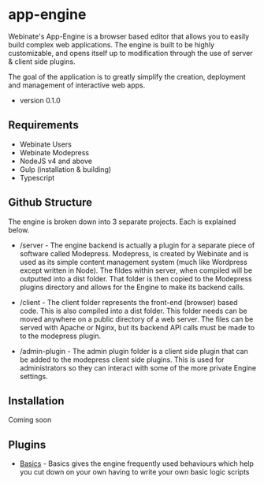 # app-engine
Webinate's App-Engine is a browser based editor that allows you to easily build complex
web applications. The engine is built to be highly customizable, and opens itself up to modification
through the use of server & client side plugins.

The goal of the application is to greatly simplify the creation, deployment and management of
interactive web apps.

* version 0.1.0

## Requirements

* Webinate Users
* Webinate Modepress
* NodeJS v4 and above
* Gulp (installation & building)
* Typescript

## Github Structure

The engine is broken down into 3 separate projects. Each is explained below.

* /server - The engine backend is actually a plugin for a separate piece of software called Modepress.
Modepress, is created by Webinate and is used as its simple content management system (much like Wordpress except written in Node).
The fildes within server, when compiled will be outputted into a dist folder. That folder is then copied to
the Modepress plugins directory and allows for the Engine to make its backend calls.

* /client - The client folder represents the front-end (browser) based code. This is also compiled into
a dist folder. This folder needs can be moved anywhere on a public directory of a web server. The files
can be served with Apache or Nginx, but its backend API calls must be made to to the modepress plugin.

* /admin-plugin - The admin plugin folder is a client side plugin that can be added to the modepress
client side plugins. This is used for administrators so they can interact with some of the more private
Engine settings.

## Installation

Coming soon

## Plugins

* [Basics](https://github.com/MKHenson/en-basics) - Basics gives the engine frequently used behaviours
which help you cut down on your own having to write your own basic logic scripts